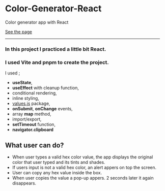 # Color-Generator-React
Color generator app with React

[See the page](https://emreozturanli.github.io/Color-Generator-React/)

<hr>

### In this project I practiced a little bit React. 

### I used Vite and pnpm to create the project.

I used ;

* <b>useState</b>,
* <b>useEffect</b> with cleanup function,
* conditional rendering,
* inline styling,
* [values.js](https://github.com/noeldelgado/Values.js/) package,
* <b>onSubmit</b>, <b>onChange</b> events,
* array  <b>map</b> method,
* import/export,
* <b>setTimeout</b> function,
* <b>navigator.clipboard</b>

## What user can do?

* When user types a valid hex color value, the app displays the original color that user typed and its tints and shades.
* If users input is not a valid hex color, an alert appers on top the screen.
* User can copy any hex value inside the box. 
* When user copies the value a pop-up appers. 2 seconds later it again disappears.
